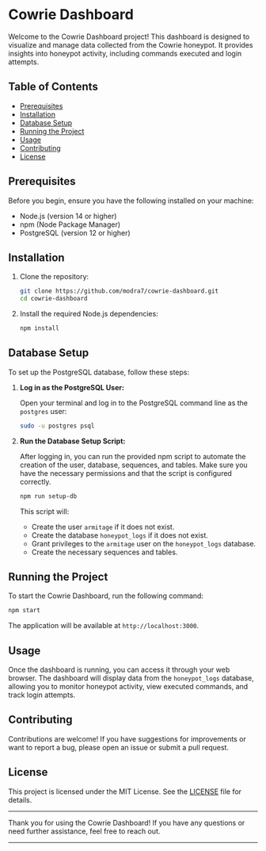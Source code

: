 # Cowrie Dashboard

Welcome to the Cowrie Dashboard project! This dashboard is designed to visualize and manage data collected from the Cowrie honeypot. It provides insights into honeypot activity, including commands executed and login attempts.

## Table of Contents

- [Prerequisites](#prerequisites)
- [Installation](#installation)
- [Database Setup](#database-setup)
- [Running the Project](#running-the-project)
- [Usage](#usage)
- [Contributing](#contributing)
- [License](#license)

## Prerequisites

Before you begin, ensure you have the following installed on your machine:

- Node.js (version 14 or higher)
- npm (Node Package Manager)
- PostgreSQL (version 12 or higher)

## Installation

1. Clone the repository:

   ```bash
   git clone https://github.com/modra7/cowrie-dashboard.git
   cd cowrie-dashboard
   ```

2. Install the required Node.js dependencies:

   ```bash
   npm install
   ```

## Database Setup

To set up the PostgreSQL database, follow these steps:

1. **Log in as the PostgreSQL User:**

   Open your terminal and log in to the PostgreSQL command line as the `postgres` user:

   ```bash
   sudo -u postgres psql
   ```

2. **Run the Database Setup Script:**

   After logging in, you can run the provided npm script to automate the creation of the user, database, sequences, and tables. Make sure you have the necessary permissions and that the script is configured correctly.

   ```bash
   npm run setup-db
   ```

   This script will:
   - Create the user `armitage` if it does not exist.
   - Create the database `honeypot_logs` if it does not exist.
   - Grant privileges to the `armitage` user on the `honeypot_logs` database.
   - Create the necessary sequences and tables.

## Running the Project

To start the Cowrie Dashboard, run the following command:

```bash
npm start
```

The application will be available at `http://localhost:3000`.

## Usage

Once the dashboard is running, you can access it through your web browser. The dashboard will display data from the `honeypot_logs` database, allowing you to monitor honeypot activity, view executed commands, and track login attempts.

## Contributing

Contributions are welcome! If you have suggestions for improvements or want to report a bug, please open an issue or submit a pull request.

## License

This project is licensed under the MIT License. See the [LICENSE](LICENSE) file for details.

---

Thank you for using the Cowrie Dashboard! If you have any questions or need further assistance, feel free to reach out.

---
